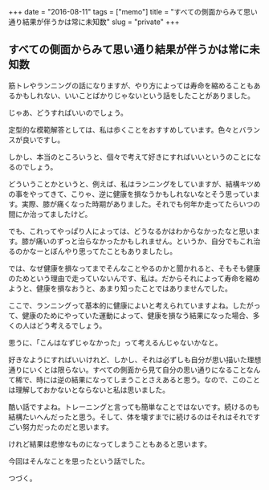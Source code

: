 +++
date = "2016-08-11"
tags =  ["memo"]
title = "すべての側面からみて思い通り結果が伴うかは常に未知数"
slug = "private"
+++

## すべての側面からみて思い通り結果が伴うかは常に未知数

筋トレやランニングの話になりますが、やり方によっては寿命を縮めることもあるかもしれない、いいことばかりじゃないという話をしたことがありました。

じゃあ、どうすればいいのでしょう。

定型的な模範解答としては、私は歩くことをおすすめしています。色々とバランスが良いですし。

しかし、本当のところいうと、個々で考えて好きにすればいいというのことになるのでしょう。

どういうことかというと、例えば、私はランニングをしていますが、結構キツめの事をやってきて、こりゃ、逆に健康を損なうかもしれないなとそう思っています。実際、膝が痛くなった時期がありました。それでも何年か走ってたらいつの間にか治ってましたけど。

でも、これってやっぱり人によっては、どうなるかはわからなかったなと思います。膝が痛いのずっと治らなかったかもしれません。というか、自分でもこれ治るのかなーとぼんやり思ってたこともありましたし。

では、なぜ健康を損なってまでそんなことやるのかと聞かれると、そもそも健康のためという理由で走っていないんです、私は。だからそれによって寿命を縮めようと、健康を損なおうと、あまり知ったことではありませんでした。

ここで、ランニングって基本的に健康によいと考えられていますよね。したがって、健康のためにやっていた運動によって、健康を損なう結果になった場合、多くの人はどう考えるでしょう。

思うに、「こんはなずじゃなかった」って考えるんじゃないかなと。

好きなようにすればいいけれど、しかし、それは必ずしも自分が思い描いた理想通りにいくとは限らない。すべての側面から見て自分の思い通りになることなんて稀で、時には逆の結果になってしまうことさえあると思う。なので、このことは理解しておかないとならないと私は思いました。

酷い話ですよね。トレーニングと言っても簡単なことではないです。続けるのも結構たいへんだったと思う。そして、体を壊すまでに続けるのはそれはそれですごい努力だったのだと思います。

けれど結果は悲惨なものになってしまうこともあると思います。

今回はそんなことを思ったという話でした。

つづく。
